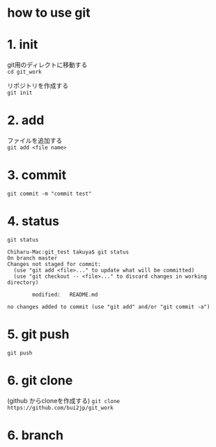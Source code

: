 # how to use git

# 1. init

git用のディレクトに移動する  
`cd git_work`

リポジトリを作成する  
`git init` 

# 2. add 
ファイルを追加する  
`git add <file name> `

# 3. commit
`git commit -m "commit test"`

# 4. status
`git status`

    Chiharu-Mac:git_test takuya$ git status
    On branch master
    Changes not staged for commit:
      (use "git add <file>..." to update what will be committed)
      (use "git checkout -- <file>..." to discard changes in working directory)
    
        	modified:   README.md
    
    no changes added to commit (use "git add" and/or "git commit -a")

# 5. git push
`git push`

# 6. git clone 
(github からcloneを作成する)
`git clone https://github.com/bui2jp/git_work`

# 6. branch


